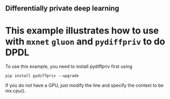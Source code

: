 ## Differentially private deep learning 

# This example illustrates how to use with `mxnet` `gluon` and `pydiffpriv` to do DPDL

To use this example, you need to install pydiffpriv first using

`pip install pydiffpriv --upgrade`

If you do not have a GPU, just modify the line and specify the context to be mx.cpu().


